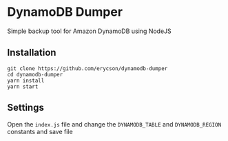 # DynamoDB Dumper
Simple backup tool for Amazon DynamoDB using NodeJS

## Installation

```
git clone https://github.com/erycson/dynamodb-dumper
cd dynamodb-dumper
yarn install
yarn start
```

## Settings

Open the `index.js` file and change the `DYNAMODB_TABLE` and `DYNAMODB_REGION` constants and save file
